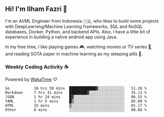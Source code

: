 ## Hi! I'm Ilham Fazri 👋

I'm an AI/ML Engineer from Indonesia 🇮🇩, who likes to build some projects with DeepLearning/Machine Learning frameworks, SQL and NoSQL databases, Docker, Python, and backend APIs. Also, I have a little bit of experience in building a native android app using Java.


In my free time, I like playing games 🎮, watching movies or TV series 🍿, and reading SOTA paper in machine learning as my sleeping pills 💊. 

### Weekly Coding Activity ☕
Powered by [WakaTime](https://wakatime.com/) ♡
<!--START_SECTION:waka-->

```text
Go           10 hrs 59 mins  ████████████▓░░░░░░░░░░░░   51.28 %
Markdown     7 hrs 31 mins   ████████▓░░░░░░░░░░░░░░░░   35.13 %
JSON         1 hr 24 mins    █▓░░░░░░░░░░░░░░░░░░░░░░░   06.55 %
YAML         1 hr 5 mins     █▒░░░░░░░░░░░░░░░░░░░░░░░   05.09 %
HTML         15 mins         ▒░░░░░░░░░░░░░░░░░░░░░░░░   01.17 %
Other        8 mins          ░░░░░░░░░░░░░░░░░░░░░░░░░   00.66 %
```

<!--END_SECTION:waka-->
